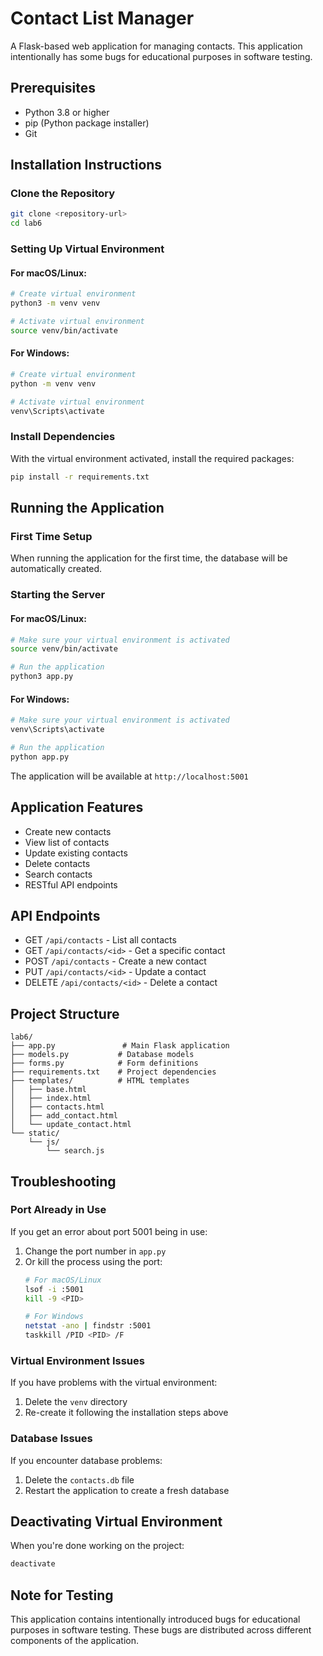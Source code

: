 # Contact List Manager

A Flask-based web application for managing contacts. This application intentionally has some bugs for educational purposes in software testing.

## Prerequisites

- Python 3.8 or higher
- pip (Python package installer)
- Git

## Installation Instructions

### Clone the Repository
```bash
git clone <repository-url>
cd lab6
```

### Setting Up Virtual Environment

#### For macOS/Linux:
```bash
# Create virtual environment
python3 -m venv venv

# Activate virtual environment
source venv/bin/activate
```

#### For Windows:
```bash
# Create virtual environment
python -m venv venv

# Activate virtual environment
venv\Scripts\activate
```

### Install Dependencies

With the virtual environment activated, install the required packages:
```bash
pip install -r requirements.txt
```

## Running the Application

### First Time Setup
When running the application for the first time, the database will be automatically created.

### Starting the Server

#### For macOS/Linux:
```bash
# Make sure your virtual environment is activated
source venv/bin/activate

# Run the application
python3 app.py
```

#### For Windows:
```bash
# Make sure your virtual environment is activated
venv\Scripts\activate

# Run the application
python app.py
```

The application will be available at `http://localhost:5001`

## Application Features

- Create new contacts
- View list of contacts
- Update existing contacts
- Delete contacts
- Search contacts
- RESTful API endpoints

## API Endpoints

- GET `/api/contacts` - List all contacts
- GET `/api/contacts/<id>` - Get a specific contact
- POST `/api/contacts` - Create a new contact
- PUT `/api/contacts/<id>` - Update a contact
- DELETE `/api/contacts/<id>` - Delete a contact

## Project Structure
```
lab6/
├── app.py               # Main Flask application
├── models.py           # Database models
├── forms.py            # Form definitions
├── requirements.txt    # Project dependencies
├── templates/          # HTML templates
│   ├── base.html
│   ├── index.html
│   ├── contacts.html
│   ├── add_contact.html
│   └── update_contact.html
└── static/
    └── js/
        └── search.js
```

## Troubleshooting

### Port Already in Use
If you get an error about port 5001 being in use:
1. Change the port number in `app.py`
2. Or kill the process using the port:
   ```bash
   # For macOS/Linux
   lsof -i :5001
   kill -9 <PID>
   
   # For Windows
   netstat -ano | findstr :5001
   taskkill /PID <PID> /F
   ```

### Virtual Environment Issues
If you have problems with the virtual environment:
1. Delete the `venv` directory
2. Re-create it following the installation steps above

### Database Issues
If you encounter database problems:
1. Delete the `contacts.db` file
2. Restart the application to create a fresh database

## Deactivating Virtual Environment

When you're done working on the project:
```bash
deactivate
```

## Note for Testing

This application contains intentionally introduced bugs for educational purposes in software testing. These bugs are distributed across different components of the application.
